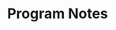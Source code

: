 ---
title: Program Notes
menu:
  sidebar:
    name: Program Notes
    identifier: program-notes
    weight: 10
---